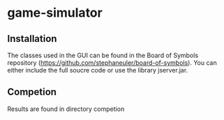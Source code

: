 # game-simulator

## Installation
The classes used in the GUI can be found in the Board of Symbols repository (https://github.com/stephaneuler/board-of-symbols). You can either include the full soucre code or use the library jserver.jar. 

## Competion
Results are found in directory competion
